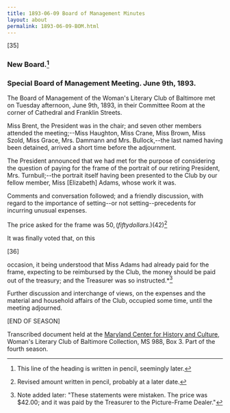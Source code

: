 ```yaml
---
title: 1893-06-09 Board of Management Minutes
layout: about
permalink: 1893-06-09-BOM.html
---
```

[35]

### New Board.[^note] 
### Special Board of Management Meeting. June 9th, 1893.
[^note]: This line of the heading is written in pencil, seemingly later.

The Board of Management of the Woman's Literary Club of Baltimore met on Tuesday afternoon, June 9th, 1893, in their Committee Room at the corner of Cathedral and Franklin Streets.

Miss Brent, the President was in the chair; and seven other members attended the meeting;--Miss Haughton, Miss Crane, Miss Brown, Miss Szold, Miss Grace, Mrs. Dammann and Mrs. Bullock,--the last named having been detained, arrived a short time before the adjournment.

The President announced that we had met for the purpose of considering the question of paying for the frame of the portrait of our retiring President, Mrs. Turnbull;--the portrait itself having been presented to the Club by our fellow member, Miss [Elizabeth] Adams, whose work it was.

Comments and conversation followed; and a friendly discussion, with regard to the importance of setting--or not setting--precedents for incurring unusual expenses.

The price asked for the frame was $50, (fifty dollars.) ($42)[^note2]
[^note2]: Revised amount written in pencil, probably at a later date.

It was finally voted that, on this

[36]

occasion, it being understood that Miss Adams had already paid for the frame, expecting to be reimbursed by the Club, the money should be paid out of the treasury; and the Treasurer was so instructed.*[^note3]
[^note3]: Note added later: "These statements were mistaken. The price was $42.00; and it was paid by the Treasurer to the Picture-Frame Dealer."

Further discussion and interchange of views, on the expenses and the material and household affairs of the Club, occupied some time, until the meeting adjourned.

[END OF SEASON]

Transcribed document held at the [Maryland Center for History and Culture](http://mdhs.org/), Woman's Literary Club of Baltimore Collection, MS 988, Box 3. Part of the fourth season.